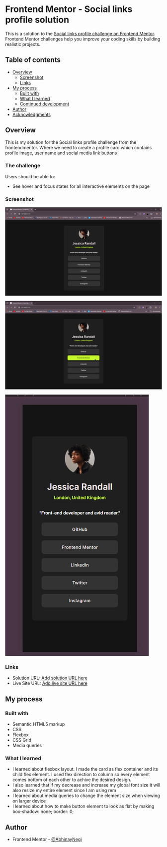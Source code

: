 # Frontend Mentor - Social links profile solution

This is a solution to the [Social links profile challenge on Frontend Mentor](https://www.frontendmentor.io/challenges/social-links-profile-UG32l9m6dQ). Frontend Mentor challenges help you improve your coding skills by building realistic projects. 

## Table of contents

- [Overview](#overview)
  - [Screenshot](#screenshot)
  - [Links](#links)
- [My process](#my-process)
  - [Built with](#built-with)
  - [What I learned](#what-i-learned)
  - [Continued development](#continued-development)
- [Author](#author)
- [Acknowledgments](#acknowledgments)

## Overview
This is my solution for the Social links profile challenge from the frontendmentor. Where we need to create a profile card which contains profile image, user name and social media link buttons

### The challenge

Users should be able to:

- See hover and focus states for all interactive elements on the page

### Screenshot

![](https://github.com/AbhinayNegi/Social-links-profile-challenge/blob/main/screenshot/Screenshot%201.png)

![](https://github.com/AbhinayNegi/Social-links-profile-challenge/blob/main/screenshot/Screenshot%202.png)

![](https://github.com/AbhinayNegi/Social-links-profile-challenge/blob/main/screenshot/Screenshot%203.png)

### Links

- Solution URL: [Add solution URL here](https://your-solution-url.com)
- Live Site URL: [Add live site URL here](https://abhinaynegi.github.io/Social-links-profile-challenge/)

## My process

### Built with

- Semantic HTML5 markup
- CSS
- Flexbox
- CSS Grid
- Media queries

### What I learned

- I learned about flexbox layout. I made the card as flex container and its child flex element. I used flex direction to column so every element comes bottom of each other to achive the desired design.
- I also learned that if my decrease and increase my global font size it will also resize my entire element since I am using rem
- I learned about media queries to change the element size when viewing on larger device
- I learned about how to make button element to look as flat by making box-shadow: none;  border: 0;

## Author

- Frontend Mentor - [@AbhinayNegi](https://www.frontendmentor.io/profile/AbhinayNegi)
